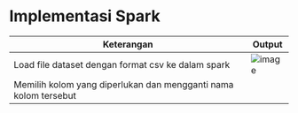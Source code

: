 # Implementasi Spark
| Keterangan    | Output        |
| ------------- | ------------- |
|  Load file dataset dengan format csv ke dalam spark | ![image](https://user-images.githubusercontent.com/95726593/236518670-aab54ed5-c1f7-4ca2-afaa-5a92cdccb3d2.png) |
|  Memilih kolom yang diperlukan dan mengganti nama kolom tersebut | |  Load file dataset dengan format csv ke dalam spark | ![image](https://user-images.githubusercontent.com/95726593/236518670-aab54ed5-c1f7-4ca2-afaa-5a92cdccb3d2.png) | |
